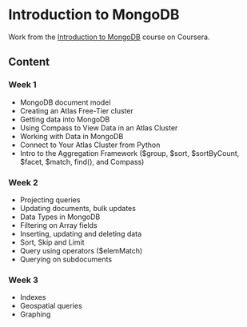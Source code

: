 # Introduction to MongoDB

Work from the [Introduction to MongoDB](https://www.coursera.org/learn/introduction-mongodb) course on Coursera.

## Content

### Week 1

- MongoDB document model
- Creating an Atlas Free-Tier cluster
- Getting data into MongoDB
- Using Compass to View Data in an Atlas Cluster
- Working with Data in MongoDB
- Connect to Your Atlas Cluster from Python
- Intro to the Aggregation Framework ($group, $sort, $sortByCount, $facet, $match, find(), and Compass)

### Week 2

 - Projecting queries
 - Updating documents, bulk updates
 - Data Types in MongoDB
 - Filtering on Array fields
 - Inserting, updating and deleting data
 - Sort, Skip and Limit
 - Query using operators ($elemMatch)
 - Querying on subdocuments
 
 ### Week 3
 
  - Indexes
  - Geospatial queries
  - Graphing

